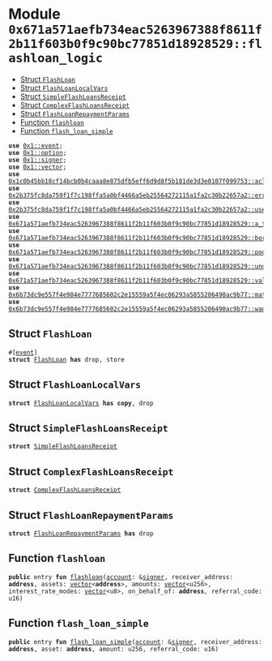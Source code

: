
<a id="0x671a571aefb734eac5263967388f8611f2b11f603b0f9c90bc77851d18928529_flashloan_logic"></a>

# Module `0x671a571aefb734eac5263967388f8611f2b11f603b0f9c90bc77851d18928529::flashloan_logic`



-  [Struct `FlashLoan`](#0x671a571aefb734eac5263967388f8611f2b11f603b0f9c90bc77851d18928529_flashloan_logic_FlashLoan)
-  [Struct `FlashLoanLocalVars`](#0x671a571aefb734eac5263967388f8611f2b11f603b0f9c90bc77851d18928529_flashloan_logic_FlashLoanLocalVars)
-  [Struct `SimpleFlashLoansReceipt`](#0x671a571aefb734eac5263967388f8611f2b11f603b0f9c90bc77851d18928529_flashloan_logic_SimpleFlashLoansReceipt)
-  [Struct `ComplexFlashLoansReceipt`](#0x671a571aefb734eac5263967388f8611f2b11f603b0f9c90bc77851d18928529_flashloan_logic_ComplexFlashLoansReceipt)
-  [Struct `FlashLoanRepaymentParams`](#0x671a571aefb734eac5263967388f8611f2b11f603b0f9c90bc77851d18928529_flashloan_logic_FlashLoanRepaymentParams)
-  [Function `flashloan`](#0x671a571aefb734eac5263967388f8611f2b11f603b0f9c90bc77851d18928529_flashloan_logic_flashloan)
-  [Function `flash_loan_simple`](#0x671a571aefb734eac5263967388f8611f2b11f603b0f9c90bc77851d18928529_flashloan_logic_flash_loan_simple)


<pre><code><b>use</b> <a href="">0x1::event</a>;
<b>use</b> <a href="">0x1::option</a>;
<b>use</b> <a href="">0x1::signer</a>;
<b>use</b> <a href="">0x1::vector</a>;
<b>use</b> <a href="../aave-acl/doc/acl_manage.md#0x1c0b45bb18cf14bcb0b4caaa8e875dfb5eff6d9d8f5b181de3d3e0107f099753_acl_manage">0x1c0b45bb18cf14bcb0b4caaa8e875dfb5eff6d9d8f5b181de3d3e0107f099753::acl_manage</a>;
<b>use</b> <a href="../aave-config/doc/error_config.md#0x2b375fc8da759f1f7c198ffa5a0bf4466a5eb25564272115a1fa2c30b22657a2_error">0x2b375fc8da759f1f7c198ffa5a0bf4466a5eb25564272115a1fa2c30b22657a2::error</a>;
<b>use</b> <a href="../aave-config/doc/user_config.md#0x2b375fc8da759f1f7c198ffa5a0bf4466a5eb25564272115a1fa2c30b22657a2_user">0x2b375fc8da759f1f7c198ffa5a0bf4466a5eb25564272115a1fa2c30b22657a2::user</a>;
<b>use</b> <a href="a_token_factory.md#0x671a571aefb734eac5263967388f8611f2b11f603b0f9c90bc77851d18928529_a_token_factory">0x671a571aefb734eac5263967388f8611f2b11f603b0f9c90bc77851d18928529::a_token_factory</a>;
<b>use</b> <a href="borrow_logic.md#0x671a571aefb734eac5263967388f8611f2b11f603b0f9c90bc77851d18928529_borrow_logic">0x671a571aefb734eac5263967388f8611f2b11f603b0f9c90bc77851d18928529::borrow_logic</a>;
<b>use</b> <a href="pool.md#0x671a571aefb734eac5263967388f8611f2b11f603b0f9c90bc77851d18928529_pool">0x671a571aefb734eac5263967388f8611f2b11f603b0f9c90bc77851d18928529::pool</a>;
<b>use</b> <a href="underlying_token_factory.md#0x671a571aefb734eac5263967388f8611f2b11f603b0f9c90bc77851d18928529_underlying_token_factory">0x671a571aefb734eac5263967388f8611f2b11f603b0f9c90bc77851d18928529::underlying_token_factory</a>;
<b>use</b> <a href="validation_logic.md#0x671a571aefb734eac5263967388f8611f2b11f603b0f9c90bc77851d18928529_validation_logic">0x671a571aefb734eac5263967388f8611f2b11f603b0f9c90bc77851d18928529::validation_logic</a>;
<b>use</b> <a href="../aave-math/doc/math_utils.md#0x6b73dc9e557f4e984e7777685602c2e15559a5f4ec06293a5855206490ac9b77_math_utils">0x6b73dc9e557f4e984e7777685602c2e15559a5f4ec06293a5855206490ac9b77::math_utils</a>;
<b>use</b> <a href="../aave-math/doc/wad_ray_math.md#0x6b73dc9e557f4e984e7777685602c2e15559a5f4ec06293a5855206490ac9b77_wad_ray_math">0x6b73dc9e557f4e984e7777685602c2e15559a5f4ec06293a5855206490ac9b77::wad_ray_math</a>;
</code></pre>



<a id="0x671a571aefb734eac5263967388f8611f2b11f603b0f9c90bc77851d18928529_flashloan_logic_FlashLoan"></a>

## Struct `FlashLoan`



<pre><code>#[<a href="">event</a>]
<b>struct</b> <a href="flash_loan.md#0x671a571aefb734eac5263967388f8611f2b11f603b0f9c90bc77851d18928529_flashloan_logic_FlashLoan">FlashLoan</a> <b>has</b> drop, store
</code></pre>



<a id="0x671a571aefb734eac5263967388f8611f2b11f603b0f9c90bc77851d18928529_flashloan_logic_FlashLoanLocalVars"></a>

## Struct `FlashLoanLocalVars`



<pre><code><b>struct</b> <a href="flash_loan.md#0x671a571aefb734eac5263967388f8611f2b11f603b0f9c90bc77851d18928529_flashloan_logic_FlashLoanLocalVars">FlashLoanLocalVars</a> <b>has</b> <b>copy</b>, drop
</code></pre>



<a id="0x671a571aefb734eac5263967388f8611f2b11f603b0f9c90bc77851d18928529_flashloan_logic_SimpleFlashLoansReceipt"></a>

## Struct `SimpleFlashLoansReceipt`



<pre><code><b>struct</b> <a href="flash_loan.md#0x671a571aefb734eac5263967388f8611f2b11f603b0f9c90bc77851d18928529_flashloan_logic_SimpleFlashLoansReceipt">SimpleFlashLoansReceipt</a>
</code></pre>



<a id="0x671a571aefb734eac5263967388f8611f2b11f603b0f9c90bc77851d18928529_flashloan_logic_ComplexFlashLoansReceipt"></a>

## Struct `ComplexFlashLoansReceipt`



<pre><code><b>struct</b> <a href="flash_loan.md#0x671a571aefb734eac5263967388f8611f2b11f603b0f9c90bc77851d18928529_flashloan_logic_ComplexFlashLoansReceipt">ComplexFlashLoansReceipt</a>
</code></pre>



<a id="0x671a571aefb734eac5263967388f8611f2b11f603b0f9c90bc77851d18928529_flashloan_logic_FlashLoanRepaymentParams"></a>

## Struct `FlashLoanRepaymentParams`



<pre><code><b>struct</b> <a href="flash_loan.md#0x671a571aefb734eac5263967388f8611f2b11f603b0f9c90bc77851d18928529_flashloan_logic_FlashLoanRepaymentParams">FlashLoanRepaymentParams</a> <b>has</b> drop
</code></pre>



<a id="0x671a571aefb734eac5263967388f8611f2b11f603b0f9c90bc77851d18928529_flashloan_logic_flashloan"></a>

## Function `flashloan`



<pre><code><b>public</b> entry <b>fun</b> <a href="flash_loan.md#0x671a571aefb734eac5263967388f8611f2b11f603b0f9c90bc77851d18928529_flashloan_logic_flashloan">flashloan</a>(<a href="">account</a>: &<a href="">signer</a>, receiver_address: <b>address</b>, assets: <a href="">vector</a>&lt;<b>address</b>&gt;, amounts: <a href="">vector</a>&lt;u256&gt;, interest_rate_modes: <a href="">vector</a>&lt;u8&gt;, on_behalf_of: <b>address</b>, referral_code: u16)
</code></pre>



<a id="0x671a571aefb734eac5263967388f8611f2b11f603b0f9c90bc77851d18928529_flashloan_logic_flash_loan_simple"></a>

## Function `flash_loan_simple`



<pre><code><b>public</b> entry <b>fun</b> <a href="flash_loan.md#0x671a571aefb734eac5263967388f8611f2b11f603b0f9c90bc77851d18928529_flashloan_logic_flash_loan_simple">flash_loan_simple</a>(<a href="">account</a>: &<a href="">signer</a>, receiver_address: <b>address</b>, asset: <b>address</b>, amount: u256, referral_code: u16)
</code></pre>
